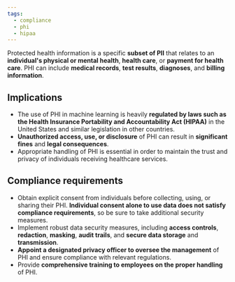 ```yaml
---
tags:
  - compliance
  - phi
  - hipaa
---
```

Protected health information is a specific **subset of PII** that relates to an **individual's physical or mental health**, **health care**, or **payment for health care**. PHI can include **medical records**, **test results**, **diagnoses**, and **billing information**.

## Implications

- The use of PHI in machine learning is heavily **regulated by laws such as the Health Insurance Portability and Accountability Act (HIPAA)** in the United States and similar legislation in other countries.
- **Unauthorized access, use, or disclosure** of PHI can result in **significant fines** and **legal consequences**.
- Appropriate handling of PHI is essential in order to maintain the trust and privacy of individuals receiving healthcare services.

## Compliance requirements

- Obtain explicit consent from individuals before collecting, using, or sharing their PHI. **Individual consent alone to use data does not satisfy compliance requirements**, so be sure to take additional security measures.
- Implement robust data security measures, including **access controls**, **redaction**, **masking**, **audit trails**, and **secure data storage** and **transmission**. 
- **Appoint a designated privacy officer to oversee the management** of PHI and ensure compliance with relevant regulations. 
- Provide **comprehensive training to employees on the proper handling** of PHI.